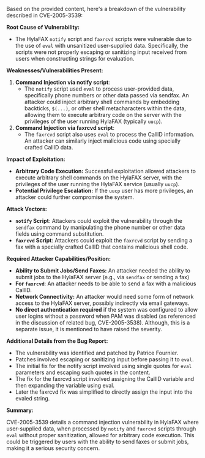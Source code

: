 Based on the provided content, here's a breakdown of the vulnerability described in CVE-2005-3539:

**Root Cause of Vulnerability:**

- The HylaFAX `notify` script and `faxrcvd` scripts were vulnerable due to the use of `eval` with unsanitized user-supplied data. Specifically, the scripts were not properly escaping or sanitizing input received from users when constructing strings for evaluation.

**Weaknesses/Vulnerabilities Present:**

1.  **Command Injection via notify script**:
    *   The `notify` script used `eval` to process user-provided data, specifically phone numbers or other data passed via sendfax. An attacker could inject arbitrary shell commands by embedding backticks, `$(...)`, or other shell metacharacters within the data, allowing them to execute arbitrary code on the server with the privileges of the user running HylaFAX (typically `uucp`).
2. **Command Injection via faxrcvd script**:
    * The `faxrcvd` script also uses `eval` to process the CallID information. An attacker can similarly inject malicious code using specially crafted CallID data.

**Impact of Exploitation:**

*   **Arbitrary Code Execution:** Successful exploitation allowed attackers to execute arbitrary shell commands on the HylaFAX server, with the privileges of the user running the HylaFAX service (usually `uucp`).
*   **Potential Privilege Escalation:** If the `uucp` user has more privileges, an attacker could further compromise the system.

**Attack Vectors:**

*   **`notify` Script**: Attackers could exploit the vulnerability through the `sendfax` command by manipulating the phone number or other data fields using command substitution.
*   **`faxrcvd` Script**: Attackers could exploit the `faxrcvd` script by sending a fax with a specially crafted CallID that contains malicious shell code.

**Required Attacker Capabilities/Position:**

*   **Ability to Submit Jobs/Send Faxes:** An attacker needed the ability to submit jobs to the HylaFAX server (e.g., via `sendfax` or sending a fax)
*  **For `faxrcvd`**: An attacker needs to be able to send a fax with a malicious CallID.
*   **Network Connectivity:**  An attacker would need some form of network access to the HylaFAX server, possibly indirectly via email gateways.
*   **No direct authentication required** if the system was configured to allow user logins without a password when PAM was disabled (as referenced in the discussion of related bug, CVE-2005-3538). Although, this is a separate issue, it is mentioned to have raised the severity.

**Additional Details from the Bug Report:**

*   The vulnerability was identified and patched by Patrice Fournier.
*   Patches involved escaping or sanitizing input before passing it to `eval`.
*   The initial fix for the notify script involved using single quotes for `eval` parameters and escaping such quotes in the content.
*   The fix for the faxrcvd script involved assigning the CallID variable and then expanding the variable using eval.
*   Later the faxrcvd fix was simplified to directly assign the input into the evaled string.

**Summary:**

CVE-2005-3539 details a command injection vulnerability in HylaFAX where user-supplied data, when processed by `notify` and `faxrcvd` scripts through `eval` without proper sanitization, allowed for arbitrary code execution. This could be triggered by users with the ability to send faxes or submit jobs, making it a serious security concern.